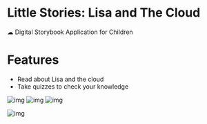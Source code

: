 # Little Stories: Lisa and The Cloud

☁ Digital Storybook Application for Children

# Features
- Read about Lisa and the cloud
- Take quizzes to check your knowledge

![img](https://i.imgur.com/rufDZjNm.png)
![img](https://i.imgur.com/7KLjj0Nm.png)
![img](https://i.imgur.com/Q9plcMSm.png)

![img](https://media.giphy.com/media/JqDZfJPttnCeCyFM9y/giphy.gif)

